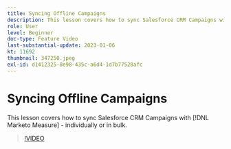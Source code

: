 ```yaml
---
title: Syncing Offline Campaigns
description: This lesson covers how to sync Salesforce CRM Campaigns with [!DNL Marketo Measure] - individually or in bulk.
role: User
level: Beginner
doc-type: Feature Video
last-substantial-update: 2023-01-06
kt: 11692
thumbnail: 347250.jpeg
exl-id: d1412325-8e98-435c-a6d4-1d7b77528afc
---
```

# Syncing Offline Campaigns

This lesson covers how to sync Salesforce CRM Campaigns with [!DNL Marketo Measure] - individually or in bulk.

>[!VIDEO](https://video.tv.adobe.com/v/347250/?quality=12&learn=on)
